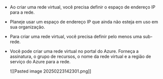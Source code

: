 
- Ao criar uma rede virtual, você precisa definir o espaço de endereço IP para a rede.
- Planeje usar um espaço de endereço IP que ainda não esteja em uso em sua organização.
- Para criar uma rede virtual, você precisa definir pelo menos uma sub-rede.
- Você pode criar uma rede virtual no portal do Azure. Forneça a assinatura, o grupo de recursos, o nome da rede virtual e a região de serviço do Azure para a rede.

	![[Pasted image 20250223142301.png]]

